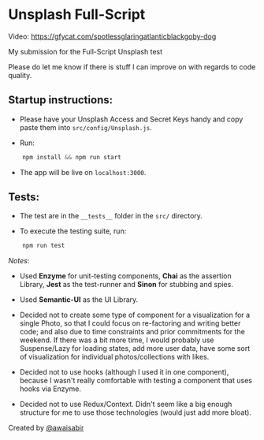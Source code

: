 # Unsplash Full-Script

Video: https://gfycat.com/spotlessglaringatlanticblackgoby-dog

My submission for the Full-Script Unsplash test

Please do let me know if there is stuff I can improve on with regards to code quality.

## Startup instructions:

- Please have your Unsplash Access and Secret Keys handy and copy paste them into `src/config/Unsplash.js`.

- Run:
```js
    npm install && npm run start
```

- The app will be live on `localhost:3000`.


## Tests:

- The test are in the `__tests__` folder in the `src/` directory.

- To execute the testing suite, run:
```js
    npm run test
```


*Notes*:

- Used **Enzyme** for unit-testing components, **Chai** as the assertion Library, **Jest** as the test-runner and **Sinon** for stubbing and spies.

- Used **Semantic-UI** as the UI Library.

- Decided not to create some type of component for a visualization for a single Photo, so that I could focus on re-factoring and writing better code; and also due to time constraints and prior commitments for the weekend. If there was a bit more time, I would probably use Suspense/Lazy for loading states, add more user data, have some sort of visualization for individual photos/collections with likes.

- Decided not to use hooks (although I used it in one component), because I wasn't really comfortable with testing a component that uses hooks via Enzyme.

- Decided not to use Redux/Context. Didn't seem like a big enough structure for me to use those technologies (would just add more bloat).

Created by [@awaisabir](https://github.com/awaisabir)